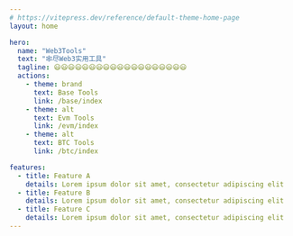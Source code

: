 ```yaml
---
# https://vitepress.dev/reference/default-theme-home-page
layout: home

hero:
  name: "Web3Tools"
  text: "🕸️尽Web3实用工具"
  tagline: 😃😃😃😃😃😃😃😃😃😃😃😃😃😃😃😃😃😃😃
  actions:
    - theme: brand
      text: Base Tools
      link: /base/index
    - theme: alt
      text: Evm Tools
      link: /evm/index
    - theme: alt
      text: BTC Tools
      link: /btc/index

features:
  - title: Feature A
    details: Lorem ipsum dolor sit amet, consectetur adipiscing elit
  - title: Feature B
    details: Lorem ipsum dolor sit amet, consectetur adipiscing elit
  - title: Feature C
    details: Lorem ipsum dolor sit amet, consectetur adipiscing elit
---
```


